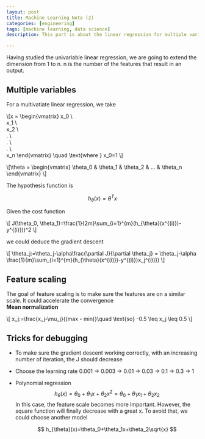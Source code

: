 ```yaml
---
layout: post
title: Machine Learning Note (2)
categories: [engineering]
tags: [machine learning, data science]
description: This part is about the linear regression for multiple variables using the gradient descent.

---
```

Having studied the univariable linear regression, we are going to extend the dimension from 1 to n. n is the number of the features that result in an output.

## Multiple variables
For a multivatiate linear regression, we take

\\[x =  \begin{vmatrix}
x_0 \\\
x_1 \\\
x_2 \\\
. \\\
. \\\
. \\\
x_n
\end{vmatrix} \quad \text{where } x_0=1 \\]


\\[\theta =  \begin{vmatrix}
\theta_0 &  \theta_1 & \theta_2 & ... & \theta_n
\end{vmatrix} \\]

The hypothesis function is 

$$ h_{\theta}(x)=\theta^Tx $$

Given the cost function 

\\[ J(\theta_0, \theta_1)=\frac{1}{2m}\sum\_{i=1}^{m}(h_{\theta}(x^{(i)})-y^{(i)}))^2 \\]

we could deduce the gradient descent 

\\[
 \theta_j:=\theta_j-\alpha\frac{\partial J}{\partial \theta_j} = \theta_j-\alpha \frac{1}{m}\sum\_{i=1}^{m}(h_{\theta}(x^{(i)})-y^{(i)})x_j^{(i)}) 
\\]
 
## Feature scaling
The goal of feature scaling is to make sure the features are on a similar scale. It could accelerate the convergence  
**Mean normalization**

  \\[
  x_j:=\frac{x_j-\mu_j}{(max - min)}\quad \text{so} -0.5 \leq x_j \leq 0.5
  \\]
  
## Tricks for debugging
- To make sure the gradient descent working correctly, with an increasing number of iteration, the J should decrease
- Choose the learning rate 0.001 -> 0.003 -> 0.01 -> 0.03 -> 0.1 -> 0.3 -> 1 
- Polynomial regression
  $$ h_{\theta}(x)=\theta_0+\theta_1x+\theta_2x^2=\theta_0+\theta_1x_1+\theta_2x_2 $$
  In this case, the feature scale becomes more important.
  However, the square function will finally decrease with a great x. To avoid that, we could choose another model
  
  $$ h_{\theta}(x)=\theta_0+\theta_1x+\theta_2\sqrt{x} $$